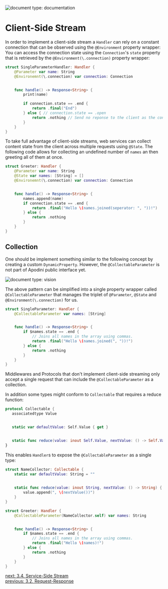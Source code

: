 ![document type: documentation](https://apodini.github.io/resources/markdown-labels/document_type_documentation.svg)

# Client-Side Stream

In order to implement a client-side stream a `Handler` can rely on a constant connection that can be observed using the `@Environment` property wrapper:
You can access the connection state using the `Connection`'s `state` property that is retrieved by the `@Environment(\.connection)` property wrapper:

```swift
struct SingleParameterHandler: Handler {
    @Parameter var name: String
    @Environemnt(\.connection) var connection: Connection


    func handle() -> Response<String> {
        print(name)

        if connection.state == .end {
            return .final("End")
        } else { // connection.state == .open
            return .nothing // Send no reponse to the client as the connection is not yet terminated
        }
    }
}
```

To take full advantage of client-side streams, web services can collect content state from the client across multiple requests using `@State`. The following code allows for collecting an undefined number of `names` an then greeting all of them at once.

```swift
struct Greeter: Handler {
    @Parameter var name: String
    @State var names: [String] = []
    @Environemnt(\.connection) var connection: Connection


    func handle() -> Response<String> {
        names.append(name)
        if connection.state == .end {
            return .final("Hello \(names.joined(seperator: ", "))!")
        } else {
            return .nothing
        }
    }
}
```

## Collection

One should be implement something similar to the following concept by creating a custom `DynamicProperty`. However, the `@CollectableParameter` is not part of Apodini public interface yet.

![document type: vision](https://apodini.github.io/resources/markdown-labels/document_type_vision.svg)

The above pattern can be simplified into a single property wrapper called `@CollectableParameter` that manages the triplet of `@Parameter`, `@State` and `@Environment(\.connection)` for us.

```swift
struct SingleParameter: Handler {
    @CollectableParameter var names: [String]


    func handle() -> Response<String> {
        if $names.state == .end {
            // Joins all names in the array using commas.
            return .final("Hello \(names.joined(", "))!")
        } else {
            return .nothing
        }
    }
}
```

 Middlewares and Protocols that don't implement client-side streaming only accept a single request that can include the `@CollectableParameter` as a collection.


 In addition some types might conform to `Collectable` that requires a reduce function:

 ```swift
protocol Collectable {
    associatedtype Value
 

    static var defaultValue: Self.Value { get }


    static func reduce(value: inout Self.Value, nextValue: () -> Self.Value)
}
 ```

This enables `Handler`s to expose the `@CollectableParameter` as a single type:

```swift
struct NameCollector: Collectable {
    static var defaultValue: String = ""
 

    static func reduce(value: inout String, nextValue: () -> String) {
        value.append(", \(nextValue())")
    }
}

struct Greeter: Handler {
    @CollectableParameter(NameCollector.self) var names: String


    func handle() -> Response<String> {
        if $names.state == .end {
            // Joins all names in the array using commas.
            return .final("Hello \(names)!")
        } else {
            return .nothing
        }
    }
}
 ```

[next: 3.4. Service-Side Stream](./3.4.%20Service-Side%20Stream.md)  
[previous: 3.2. Request-Response](./3.2.%20Request-Response.md)